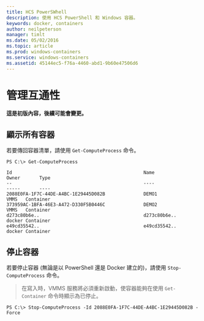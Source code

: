 ```yaml
---
title: HCS PowerSWhell
description: 使用 HCS PowerShell 和 Windows 容器。
keywords: docker, containers
author: neilpeterson
manager: timlt
ms.date: 05/02/2016
ms.topic: article
ms.prod: windows-containers
ms.service: windows-containers
ms.assetid: 45144ec5-f76a-4460-abd1-9b60e47506d6
---
```


# 管理互通性

**這是初版內容，後續可能會變更。** 

## 顯示所有容器

若要傳回容器清單，請使用 `Get-ComputeProcess` 命令。

```none
PS C:\> Get-ComputeProcess

Id                                                Name                                      Owner       Type
--                                                ----                                      -----       ----
2088E0FA-1F7C-44DE-A4BC-1E29445D082B              DEMO1                                     VMMS   Container
373959AC-1BFA-46E3-A472-D330F5B0446C              DEMO2                                     VMMS   Container
d273c80b6e..                                      d273c80b6e..                              docker Container
e49cd35542..                                      e49cd35542..                              docker Container
```

## 停止容器

若要停止容器 (無論是以 PowerShell 還是 Docker 建立的)，請使用 `Stop-ComputeProcess` 命令。

> 在寫入時，VMMS 服務將必須重新啟動，使容器能夠在使用 `Get-Container` 命令時顯示為已停止。

```none
PS C:\> Stop-ComputeProcess -Id 2088E0FA-1F7C-44DE-A4BC-1E29445D082B -Force
```


<!--HONumber=May16_HO3-->


